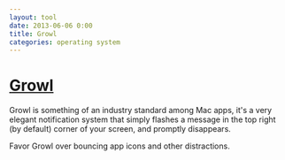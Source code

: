 ```yaml
---
layout: tool
date: 2013-06-06 0:00
title: Growl
categories: operating system
---
```


# [Growl](http://growl.info/)
Growl is something of an industry standard among Mac apps, it's a very elegant notification system that simply flashes a message in the top right (by default) corner of your screen, and promptly disappears. 

Favor Growl over bouncing app icons and other distractions.